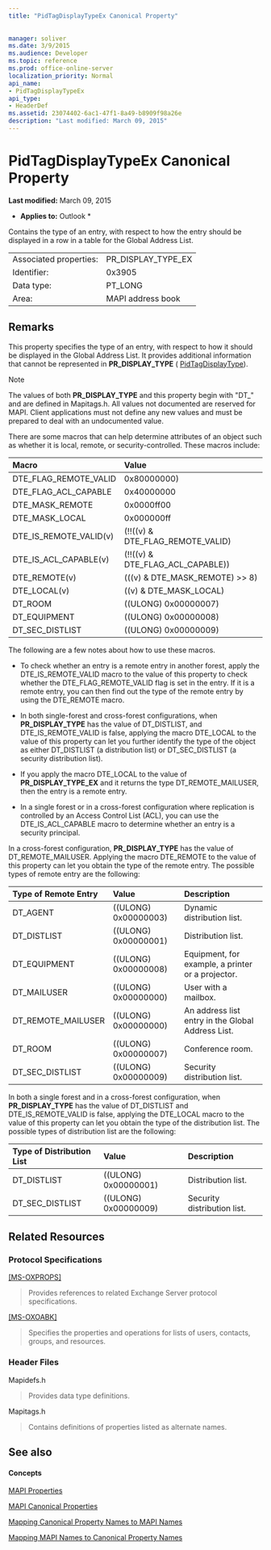 ```yaml
---
title: "PidTagDisplayTypeEx Canonical Property"
 
 
manager: soliver
ms.date: 3/9/2015
ms.audience: Developer
ms.topic: reference
ms.prod: office-online-server
localization_priority: Normal
api_name:
- PidTagDisplayTypeEx
api_type:
- HeaderDef
ms.assetid: 23074402-6ac1-47f1-8a49-b8909f98a26e
description: "Last modified: March 09, 2015"
---
```


# PidTagDisplayTypeEx Canonical Property

 **Last modified:** March 09, 2015 
  
 * **Applies to:** Outlook * 
  
Contains the type of an entry, with respect to how the entry should be displayed in a row in a table for the Global Address List. 
  
|||
|:-----|:-----|
|Associated properties:  <br/> |PR_DISPLAY_TYPE_EX  <br/> |
|Identifier:  <br/> |0x3905  <br/> |
|Data type:  <br/> |PT_LONG  <br/> |
|Area:  <br/> |MAPI address book  <br/> |
   
## Remarks

This property specifies the type of an entry, with respect to how it should be displayed in the Global Address List. It provides additional information that cannot be represented in **PR_DISPLAY_TYPE** ( [PidTagDisplayType](pidtagdisplaytype-canonical-property.md)).
  
> [!NOTE]
> The values of both **PR_DISPLAY_TYPE** and this property begin with "DT_" and are defined in Mapitags.h. All values not documented are reserved for MAPI. Client applications must not define any new values and must be prepared to deal with an undocumented value. 
  
There are some macros that can help determine attributes of an object such as whether it is local, remote, or security-controlled. These macros include: 
  
|**Macro**|**Value**|
|:-----|:-----|
|DTE_FLAG_REMOTE_VALID  <br/> |0x80000000)  <br/> |
|DTE_FLAG_ACL_CAPABLE  <br/> |0x40000000  <br/> |
|DTE_MASK_REMOTE  <br/> |0x0000ff00  <br/> |
|DTE_MASK_LOCAL  <br/> |0x000000ff  <br/> |
|DTE_IS_REMOTE_VALID(v)  <br/> |(!!((v) &amp; DTE_FLAG_REMOTE_VALID)  <br/> |
|DTE_IS_ACL_CAPABLE(v)  <br/> |(!!((v) &amp; DTE_FLAG_ACL_CAPABLE))  <br/> |
|DTE_REMOTE(v)  <br/> |(((v) &amp; DTE_MASK_REMOTE) \>\> 8)  <br/> |
|DTE_LOCAL(v)  <br/> |((v) &amp; DTE_MASK_LOCAL)  <br/> |
|DT_ROOM  <br/> |((ULONG) 0x00000007)  <br/> |
|DT_EQUIPMENT  <br/> |((ULONG) 0x00000008)  <br/> |
|DT_SEC_DISTLIST  <br/> |((ULONG) 0x00000009)  <br/> |
   
The following are a few notes about how to use these macros. 
  
- To check whether an entry is a remote entry in another forest, apply the DTE_IS_REMOTE_VALID macro to the value of this property to check whether the DTE_FLAG_REMOTE_VALID flag is set in the entry. If it is a remote entry, you can then find out the type of the remote entry by using the DTE_REMOTE macro. 
    
- In both single-forest and cross-forest configurations, when **PR_DISPLAY_TYPE** has the value of DT_DISTLIST, and DTE_IS_REMOTE_VALID is false, applying the macro DTE_LOCAL to the value of this property can let you further identify the type of the object as either DT_DISTLIST (a distribution list) or DT_SEC_DISTLIST (a security distribution list). 
    
- If you apply the macro DTE_LOCAL to the value of **PR_DISPLAY_TYPE_EX** and it returns the type DT_REMOTE_MAILUSER, then the entry is a remote entry. 
    
- In a single forest or in a cross-forest configuration where replication is controlled by an Access Control List (ACL), you can use the DTE_IS_ACL_CAPABLE macro to determine whether an entry is a security principal.
    
In a cross-forest configuration, **PR_DISPLAY_TYPE** has the value of DT_REMOTE_MAILUSER. Applying the macro DTE_REMOTE to the value of this property can let you obtain the type of the remote entry. The possible types of remote entry are the following: 
  
|**Type of Remote Entry**|**Value**|**Description**|
|:-----|:-----|:-----|
|DT_AGENT  <br/> |((ULONG) 0x00000003)  <br/> |Dynamic distribution list.  <br/> |
|DT_DISTLIST  <br/> |((ULONG) 0x00000001)  <br/> |Distribution list.  <br/> |
|DT_EQUIPMENT  <br/> |((ULONG) 0x00000008)  <br/> |Equipment, for example, a printer or a projector.  <br/> |
|DT_MAILUSER  <br/> |((ULONG) 0x00000000)  <br/> |User with a mailbox.  <br/> |
|DT_REMOTE_MAILUSER  <br/> |((ULONG) 0x00000000)  <br/> |An address list entry in the Global Address List.  <br/> |
|DT_ROOM  <br/> |((ULONG) 0x00000007)  <br/> |Conference room.  <br/> |
|DT_SEC_DISTLIST  <br/> |((ULONG) 0x00000009)  <br/> |Security distribution list.  <br/> |
   
In both a single forest and in a cross-forest configuration, when **PR_DISPLAY_TYPE** has the value of DT_DISTLIST and DTE_IS_REMOTE_VALID is false, applying the DTE_LOCAL macro to the value of this property can let you obtain the type of the distribution list. The possible types of distribution list are the following: 
  
|**Type of Distribution List**|**Value**|**Description**|
|:-----|:-----|:-----|
|DT_DISTLIST  <br/> |((ULONG) 0x00000001)  <br/> |Distribution list.  <br/> |
|DT_SEC_DISTLIST  <br/> |((ULONG) 0x00000009)  <br/> |Security distribution list.  <br/> |
   
## Related Resources

### Protocol Specifications

[[MS-OXPROPS]](http://msdn.microsoft.com/library/f6ab1613-aefe-447d-a49c-18217230b148%28Office.15%29.aspx)
  
> Provides references to related Exchange Server protocol specifications.
    
[[MS-OXOABK]](http://msdn.microsoft.com/library/f4cf9b4c-9232-4506-9e71-2270de217614%28Office.15%29.aspx)
  
> Specifies the properties and operations for lists of users, contacts, groups, and resources.
    
### Header Files

Mapidefs.h
  
> Provides data type definitions.
    
Mapitags.h
  
> Contains definitions of properties listed as alternate names.
    
## See also

#### Concepts

[MAPI Properties](mapi-properties.md)
  
[MAPI Canonical Properties](mapi-canonical-properties.md)
  
[Mapping Canonical Property Names to MAPI Names](mapping-canonical-property-names-to-mapi-names.md)
  
[Mapping MAPI Names to Canonical Property Names](mapping-mapi-names-to-canonical-property-names.md)

